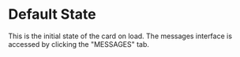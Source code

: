 # Default State

This is the initial state of the card on load. The messages interface is accessed by clicking the "MESSAGES" tab.
